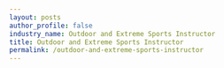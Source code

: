 ```yaml
---
layout: posts 
author_profile: false 
industry_name: Outdoor and Extreme Sports Instructor
title: Outdoor and Extreme Sports Instructor
permalink: /outdoor-and-extreme-sports-instructor
---
```

